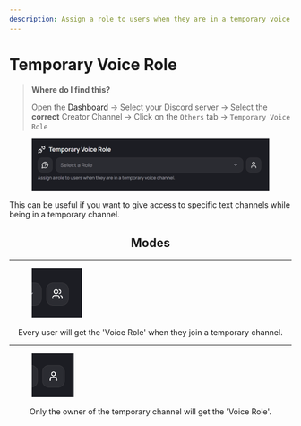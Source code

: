 ```yaml
---
description: Assign a role to users when they are in a temporary voice channel.
---
```


# Temporary Voice Role

> **Where do I find this?**
>
> Open the [Dashboard](https://tempvoice.xyz/dashboard) -> Select your Discord server -> Select the **correct** Creator Channel -> Click on the `Others` tab -> `Temporary Voice Role`&#x20;

<figure><img src="../../.gitbook/assets/image (1).png" alt=""><figcaption></figcaption></figure>

This can be useful if you want to give access to specific text channels while being in a temporary channel.

<h2 align="center">Modes</h2>

***

<figure><img src="../../.gitbook/assets/image (8).png" alt="" width="90"><figcaption></figcaption></figure>

<p align="center">Every user will get the 'Voice Role' when they join a temporary channel.</p>

***

<figure><img src="../../.gitbook/assets/image (5).png" alt="" width="75"><figcaption></figcaption></figure>

<p align="center">Only the owner of the temporary channel will get the 'Voice Role'.</p>
